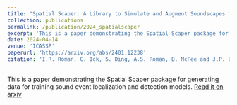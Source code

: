 ```yaml
---
title: "Spatial Scaper: A Library to Simulate and Augment Soundscapes for Sound Event Localization and Detection in Realistic Rooms"
collection: publications
permalink: /publication/2024_spatialscaper
excerpt: 'This is a paper demonstrating the Spatial Scaper package for generating data for training sound event localization and detection models.'
date: 2024-04-14
venue: 'ICASSP'
paperurl: 'https://arxiv.org/abs/2401.12238'
citation: 'I.R. Roman, C. Ick, S. Ding, A.S. Roman, B. McFee and J.P. Bello &quot;Spatial Scaper: A Library to Simulate and Augment Soundscapes for Sound Event Localization and Detection in Realistic Rooms&quot; <i>ICASSP</i> (2024)'
---
```

This is a paper demonstrating the Spatial Scaper package for generating data for training sound event localization and detection models. [Read it on arxiv](https://arxiv.org/abs/2401.12238)